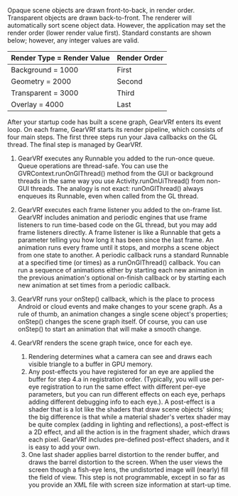 Opaque scene objects are drawn front-to-back, in render order. Transparent objects are drawn back-to-front. The renderer will automatically sort scene object data. However, the application may set the render order (lower render value first). Standard constants are shown below; however, any integer values are valid.

|Render Type = Render Value|Render Order|
|-|-|
|Background = 1000 |	First|
|Geometry = 2000 |	Second|
|Transparent = 3000 |	Third|
|Overlay = 4000 |	Last|

After your startup code has built a scene graph, GearVRf enters its event loop. On each frame, GearVRf starts its render pipeline, which consists of four main steps. The first three steps run your Java callbacks on the GL thread. The final step is managed by GearVRf.

1. GearVRf executes any Runnable you added to the run-once queue. 
Queue operations are thread-safe. You can use the GVRContext.runOnGlThread() method from the GUI or background threads in the same way you use Activity.runOnUiThread() from non-GUI threads. The analogy is not exact: runOnGlThread() always enqueues its Runnable, even when called from the GL thread.

2. GearVRf executes each frame listener you added to the on-frame list. 
GearVRf includes animation and periodic engines that use frame listeners to run time-based code on the GL thread, but you may add frame listeners directly. A frame listener is like a Runnable that gets a parameter telling you how long it has been since the last frame. An animation runs every frame until it stops, and morphs a scene object from one state to another. A periodic callback runs a standard Runnable at a specified time (or times) as a runOnGlThread() callback. You can run a sequence of animations either by starting each new animation in the previous animation's optional on-finish callback or by starting each new animation at set times from a periodic callback.

3. GearVRf runs your onStep() callback, which is the place to process Android or cloud events and make changes to your scene graph. As a rule of thumb, an animation changes a single scene object's properties; onStep() changes the scene graph itself. Of course, you can use onStep() to start an animation that will make a smooth change.

4. GearVRf renders the scene graph twice, once for each eye.
    1. Rendering determines what a camera can see and draws each visible triangle to a buffer in GPU memory.
    2. Any post-effects you have registered for an eye are applied the buffer for step 4.a in registration order. (Typically, you will use per-eye registration to run the same effect with different per-eye parameters, but you can run different effects on each eye, perhaps adding different debugging info to each eye.).
    A post-effect is a shader that is a lot like the shaders that draw scene objects' skins; the big difference is that while a material shader's vertex shader may be quite complex (adding in lighting and reflections), a post-effect is a 2D effect, and all the action is in the fragment shader, which draws each pixel. GearVRf includes pre-defined post-effect shaders, and it is easy to add your own.
    3. One last shader applies barrel distortion to the render buffer, and draws the barrel distortion to the screen. When the user views the screen though a fish-eye lens, the undistorted image will (nearly) fill the field of view. This step is not programmable, except in so far as you provide an XML file with screen size information at start-up time.
